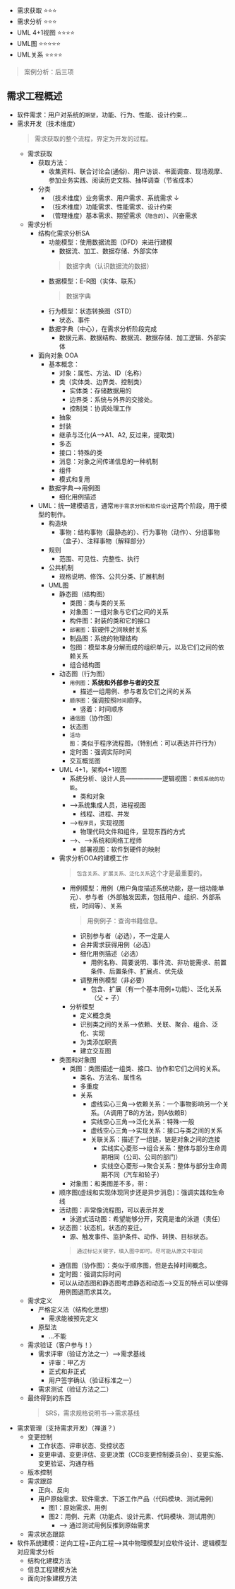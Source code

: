 
- 需求获取 ⭐⭐⭐
- 需求分析 ⭐⭐⭐
- UML 4+1视图 ⭐⭐⭐⭐
- UML图 ⭐⭐⭐⭐⭐
- UML关系 ⭐⭐⭐⭐

> 案例分析：后三项

## 需求工程概述
- 软件需求：用户对系统的`期望`，功能、行为、性能、设计约束...
- 需求开发（技术维度）
  > 需求获取的整个流程，界定为开发的过程。
  - 需求获取
    - 获取方法：
      - 收集资料、联合讨论会(通俗)、用户访谈、书面调查、现场观摩、参加业务实践、阅读历史文档、抽样调查（节省成本）
    - 分类
      - （技术维度）业务需求、用户需求、系统需求 ↓
      - （技术维度）功能需求、性能需求、设计约束
      - （管理维度）基本需求、期望需求（`隐含的`）、兴奋需求
  - 需求分析
    - 结构化需求分析SA
      - 功能模型：使用数据流图（DFD）来进行建模
        - 数据流、加工、数据存储、外部实体
        > 数据字典（认识数据流的数据）
      - 数据模型：E-R图（实体、联系）
        > 数据字典
      - 行为模型：状态转换图（STD）
        - 状态、事件
      - 数据字典（中心），在需求分析阶段完成
        - 数据元素、数据结构、数据流、数据存储、加工逻辑、外部实体
    - 面向对象 OOA
      - 基本概念：
        - 对象：属性、方法、ID（名称）
        - 类（实体类、边界类、控制类）
          - 实体类：存储数据用的
          - 边界类：系统与外界的交接处。
          - 控制类：协调处理工作
        - 抽象
        - 封装
        - 继承与泛化(A-->A1、A2, 反过来，提取类)
        - 多态
        - 接口：特殊的类
        - 消息：对象之间传递信息的一种机制
        - 组件
        - 模式和复用
      - 数据字典-->用例图
        - 细化用例描述
    - UML：统一建模语言，通常`用于需求分析和软件设计`这两个阶段，用于模型的制作。
      - 构造块
        - 事物：结构事物（最静态的）、行为事物（动作）、分组事物（盒子）、注释事物（解释部分）
      - 规则
        - 范围、可见性、完整性、执行
      - 公共机制
        - 规格说明、修饰、公共分类、扩展机制
      - UML图
        - 静态图（结构图）
          - 类图：类与类的关系
          - 对象图：一组对象与它们之间的关系
          - 构件图：封装的类和它的接口
          - `部署图`：软硬件之间映射关系
          - 制品图：系统的物理结构
          - 包图：模型本身分解而成的组织单元，以及它们之间的依赖关系
          - 组合结构图
        - 动态图（行为图）
          - `用例图`：**系统和外部参与者的交互**
            - 描述一组用例、参与者及它们之间的关系
          - `顺序图`：强调按照`时间`顺序。
            - 竖着：时间顺序
          - `通信图`（协作图）
          - 状态图
          - `活动图`：类似于程序流程图，（特别点：可以表达并行行为）
          - 定时图：强调实际时间
          - 交互概览图
        - UML 4+1，架构4+1视图
          - 系统分析、设计人员——————逻辑视图：`表现系统的功能`。
            - 类和对象
          - -->系统集成人员，进程视图
            - 线程、进程、并发
          - -->`程序员`，实现视图
            - 物理代码文件和组件，呈现东西的方式
          - -->、-->系统和网络工程师
            - 部署视图：软件到硬件的映射
        - 需求分析OOA的建模工作
          > `包含关系、扩展关系、泛化关系`这个才是最重要的。
          - 用例模型：用例（用户角度描述系统功能，是一组功能单元）、参与者（外部触发因素，包括用户、组织、外部系统，时间等）、关系
            > 用例例子：查询书籍信息。
            - 识别参与者（必选），不一定是人
            - 合并需求获得用例（必选）
            - 细化用例描述（必选）
              - 用例名称、简要说明、事件流、非功能需求、前置条件、后置条件、扩展点、优先级
            - 调整用例模型（非必要）
              - 包含、扩展（有一个基本用例+功能）、泛化关系（父 + 子）
          - 分析模型
            - 定义概念类
            - 识别类之间的关系-->依赖、关联、聚合、组合、泛化、实现
            - 为类添加职责
            - 建立交互图
        - 类图和对象图
          - 类图：类图描述一组类、接口、协作和它们之间的关系。
            - 类名、方法名、属性名
            - 多重度
            - 关系
              - 虚线实心三角-->依赖关系：一个事物影响另一个关系。（A调用了B的方法，则A依赖B）
              - 实线空心三角-->泛化关系：特殊-一般
              - 虚线空心三角-->实现关系：接口与类之间的关系
              - 关联关系：描述了一组链，链是对象之间的连接
                - 实线实心菱形-->组合关系：整体与部分生命周期相同（公司、公司的部门）
                - 实线空心菱形-->聚合关系：整体与部分生命周期不同（汽车和轮子）
          - 对象图：和类图差不多，带`：`
        - 顺序图(虚线和实现体现同步还是异步消息)：强调实践和生命线
        - 活动图：非常像流程图，可以表示并发
          - 泳道式活动图：希望能够分开，究竟是谁的泳道（责任）
        - 状态图：状态机，状态的变迁。
          - 源、触发事件、监护条件、动作、转换、目标状态。
          > `通过标记关键字，填入图中即可。尽可能从原文中取词`
        - 通信图（协作图）：类似于顺序图，但是去掉时间概念。
        - 定时图：强调实际时间
        - 可以从动态图和静态图考虑静态和动态-->交互的特点可以使得用例图退而求其次。
  - 需求定义
    - 严格定义法（结构化思想）
      - 需求能被预先定义
    - 原型法
      - ...不能
  - 需求验证（客户参与！）
    - 需求评审（验证方法之一）-->需求基线
      - 评审：甲乙方
      - 正式和非正式
      - 用户签字确认（验证标准之一）
    - 需求测试（验证方法之二）
  - 最终得到的东西
    > SRS，需求规格说明书-->需求基线
- 需求管理（支持需求开发）（禅道？）
  - 变更控制
    - 工作状态、评审状态、受控状态
    - 变更申请、变更评估、变更决策（CCB变更控制委员会）、变更实施、变更验证、沟通存档
  - 版本控制
  - 需求跟踪
    - 正向、反向
    - 用户原始需求、软件需求、下游工作产品（代码模块、测试用例）
      - 图1：原始需求、用例
      - 图2：用例、元素（功能点、设计元素、代码模块、测试用例）
        - --> 通过测试用例反推到原始需求
  - 需求状态跟踪
- 软件系统建模：逆向工程+正向工程-->其中物理模型对应软件设计、逻辑模型对应需求分析
  - 结构化建模方法
  - 信息工程建模方法
  - 面向对象建模方法

